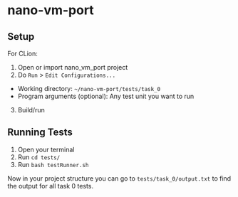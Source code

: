 # nano-vm-port

## Setup

For CLion:
1. Open or import nano_vm_port project
2. Do `Run` > `Edit Configurations...`
  - Working directory: `~/nano-vm-port/tests/task_0`
  - Program arguments (optional): Any test unit you want to run
3. Build/run

## Running Tests

1. Open your terminal
2. Run `cd tests/`
3. Run `bash testRunner.sh`

Now in your project structure you can go to `tests/task_0/output.txt` to find the output for all task 0 tests.
